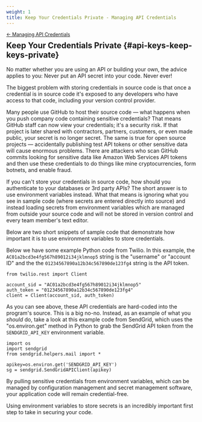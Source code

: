 ```yaml
---
weight: 1
title: Keep Your Credentials Private - Managing API Credentials
---
```


<div style="font-size: 0.9em; margin-bottom: -20px;"><a href="/books/api-security/api-keys/">&larr; Managing API Credentials</a></div>

## Keep Your Credentials Private {#api-keys-keep-keys-private}

No matter whether you are using an API or building your own, the advice applies to you: Never put an API secret into your code. Never ever!

The biggest problem with storing credentials in source code is that once a credential is in source code it's exposed to any developers who have access to that code, including your version control provider.

Many people use GitHub to host their source code — what happens when you push company code containing sensitive credentials? That means GitHub staff can now view your credentials; it's a security risk. If that project is later shared with contractors, partners, customers, or even made public, your secret is no longer secret. The same is true for open source projects — accidentally publishing test API tokens or other sensitive data will cause enormous problems. There are attackers who scan GitHub commits looking for sensitive data like Amazon Web Services API tokens and then use these credentials to do things like mine cryptocurrencies, form botnets, and enable fraud.

If you can't store your credentials in source code, how should you authenticate to your databases or 3rd party APIs? The short answer is to use environment variables instead. What that means is ignoring what you see in sample code (where secrets are entered directly into source) and instead loading secrets from environment variables which are managed from outside your source code and will not be stored in version control and every team member's text editor.

Below are two short snippets of sample code that demonstrate how important it is to use environment variables to store credentials.

Below we have some example Python code from Twilio. In this example, the `AC01a2bcd3e4fg567h89012i34jklmnop5` string is the "username" or "account ID" and the the `01234567890a12b34c567890de123fg4` string is the API token.

    from twilio.rest import Client

    account_sid = "AC01a2bcd3e4fg567h89012i34jklmnop5"
    auth_token = "01234567890a12b34c567890de123fg4"
    client = Client(account_sid, auth_token)

As you can see above, these API credentials are hard-coded into the program's source. This is a big no-no. Instead, as an example of what you *should* do, take a look at this example code from SendGrid, which uses the "os.environ.get" method in Python to grab the SendGrid API token from the `SENDGRID_API_KEY` environment variable.

    import os
    import sendgrid
    from sendgrid.helpers.mail import *

    apikey=os.environ.get('SENDGRID_API_KEY')
    sg = sendgrid.SendGridAPIClient(apikey)

By pulling sensitive credentials from environment variables, which can be managed by configuration management and secret management software, your application code will remain credential-free.

Using environment variables to store secrets is an incredibly important first step to take in securing your code.
